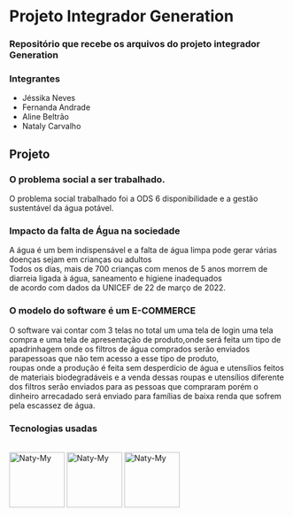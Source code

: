 # Projeto Integrador Generation
### Repositório que recebe os arquivos do projeto integrador Generation

### Integrantes

- Jéssika Neves
- Fernanda Andrade
- Aline Beltrão
- Nataly Carvalho


## Projeto

### O problema social a ser trabalhado.<br>
O problema social trabalhado foi a ODS 6 disponibilidade e a gestão  sustentável da água potável.

### Impacto da falta de Água na sociedade
A água é um bem indispensável e a falta de água limpa pode gerar várias doenças sejam em  crianças ou adultos<br>
Todos os dias, mais de 700 crianças com menos de 5 anos morrem de diarreia ligada à água, saneamento e higiene inadequados<br>
de acordo com dados da UNICEF de 22 de março de 2022.

###  O modelo do software é um E-COMMERCE
O software vai contar com 3 telas no total um uma tela de login uma tela compra e uma tela de apresentação de produto,onde será feita um tipo de apadrinhagem onde os filtros de água comprados serão enviados parapessoas que não tem acesso a esse tipo de produto,<br>roupas onde a produção é feita sem desperdício de água  e utensílios feitos de materiais biodegradáveis e a venda dessas roupas e utensílios diferente dos filtros serão enviados para as pessoas que compraram porém o dinheiro arrecadado será enviado para famílias de baixa renda que sofrem pela escassez de água.  

### Tecnologias usadas 

<div style="display: inline_block"><br>
<img align="center" alt="Naty-My" height="100" width="100"<img src="https://cdn.jsdelivr.net/gh/devicons/devicon/icons/angularjs/angularjs-original.svg" />
<img align="center" alt="Naty-My" height="100" width="100"<img src="https://cdn.jsdelivr.net/gh/devicons/devicon/icons/css3/css3-original.svg" />
<img align="center" alt="Naty-My" height="100" width="100"<img src="https://cdn.jsdelivr.net/gh/devicons/devicon/icons/html5/html5-original.svg" />
   
